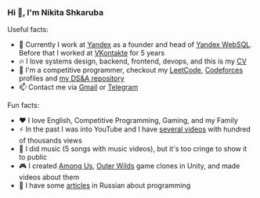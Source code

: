### Hi 👋, I'm Nikita Shkaruba

Useful facts:

- 🚀 Currently I work at [Yandex](https://yandex.com/dev/) as a founder and head of [Yandex WebSQL](https://yandex.cloud/en/services/websql). Before that I worked at [VKontakte](https://vk.com/about) for 5 years
- 🔥 I love systems design, backend, frontend, devops, and this is my [CV](https://docs.google.com/presentation/d/e/2PACX-1vT-CeGR2pGz7VmANxkZtIWEblyYXIxY6WoYZhywtR-ILLjYP2bW_MS8TWYxFtH6do2PDyQ812Jd5DyK/pub?start=false&loop=false&delayms=60000)
- 🦾 I'm a competitive programmer, checkout my [LeetCode](https://leetcode.com/nikita_shkaruba), [Codeforces](https://codeforces.com/profile/nikita_shkaruba) profiles and [my DS&A repository](https://github.com/NikitaShkaruba/data_structures_and_algorithms)
- 📫 Contact me via [Gmail](sh.sigmaone@gmail.com) or [Telegram](https://t.me/nshkaruba)

Fun facts:

- ❤️ I love English, Competitive Programming, Gaming, and my Family
- ⚡ In the past I was into YouTube and I have [several videos](https://www.youtube.com/@AurelianoShowsTheWorld/videos) with hundred of thousands views
- 🎸 I did music (5 songs with music videos), but it's too cringe to show it to public
- 🎮 I created [Among Us](https://github.com/NikitaShkaruba/among_us_clone), [Outer Wilds](https://github.com/NikitaShkaruba/outer_wilds_clone) game clones in Unity, and made videos about them
- 📰 I have some [articles](https://vk.com/@nsh) in Russian about programming
